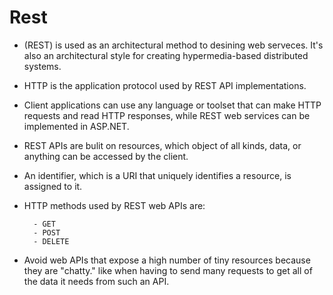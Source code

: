 # Rest
- (REST) is used as an architectural method to desining web serveces. It's also an architectural style for creating hypermedia-based distributed systems.

- HTTP is the application protocol used by REST API implementations.

- Client applications can use any language or toolset that can make HTTP requests and read HTTP responses, while REST web services can be implemented in ASP.NET.


- REST APIs are bulit on resources, which object of all kinds, data, or anything can be accessed by the client.

- An identifier, which is a URI that uniquely identifies a resource, is assigned to it.

- HTTP methods used by  REST web APIs are:

        - GET
        - POST
        - DELETE

- Avoid web APIs that expose a high number of tiny resources because they are "chatty." like when  having to send many requests to get all of the data it needs from such an API.
